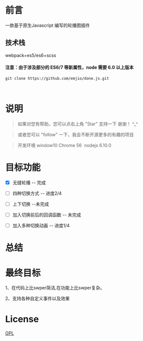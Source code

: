 # 前言

一款基于原生Javascript 编写的轮播图插件

## 技术栈

webpack+es5/es6+scss





#### 注意：由于涉及部分的 ES6/7 等新属性，node 需要 6.0 以上版本 


```
git clone https://github.com/emjio/done.js.git 



```



# 说明

>  如果对您有帮助，您可以点右上角 "Star" 支持一下 谢谢！ ^_^

>  或者您可以 "follow" 一下，我会不断开源更多的有趣的项目

>  开发环境 window10  Chrome 56  nodejs 6.10.0








# 目标功能
- [x] 无缝轮播 -- 完成
- [ ] 四种切换方式 -- 进度2/4
- [ ] 上下切换 --未完成
- [ ] 加入切换前后的回调函数 -- 未完成
- [ ] 加入多种切换动画 -- 进度1/4




# 总结

  




# 最终目标
1、在代码上比swper简洁,在功能上比swper复杂。
	
2、支持各种自定义事件以及效果 








# License

[GPL](https://github.com/bailicangdu/vue2-elm/blob/master/COPYING)
